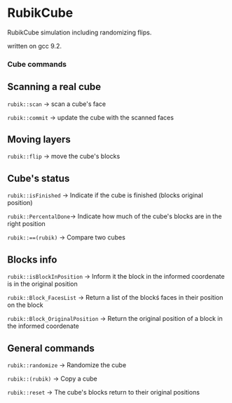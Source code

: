 # RubikCube
RubikCube simulation including randomizing flips.

written on gcc 9.2.

### Cube commands

## Scanning a real cube
  `rubik::scan`   -> scan a cube's face
  
  `rubik::commit` -> update the cube with the scanned faces
  
## Moving layers
  `rubik::flip` -> move the cube's blocks
  
## Cube's status
  `rubik::isFinished`   -> Indicate if the cube is finished (blocks original position)

  `rubik::PercentalDone`-> Indicate how much of the cube's blocks are in the right position

  `rubik::==(rubik)`    -> Compare two cubes

## Blocks info
  `rubik::isBlockInPosition`      -> Inform it the block in the informed coordenate is in the original position

  `rubik::Block_FacesList`        -> Return a list of the blockś faces in their position on the block

  `rubik::Block_OriginalPosition` -> Return the original position of a block in the informed coordenate
  
## General commands
  `rubik::randomize`  -> Randomize the cube

  `rubik::(rubik)`    -> Copy a cube

  `rubik::reset`      -> The cube's blocks return to their original positions
  
